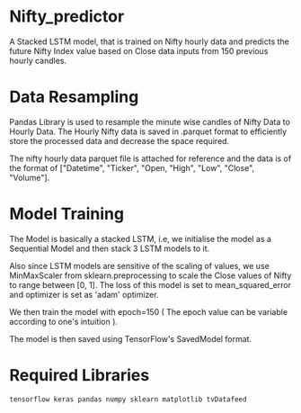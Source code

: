 # Nifty_predictor
A Stacked LSTM model, that is trained on Nifty hourly data and predicts the future Nifty Index value based on Close data inputs from 150 previous hourly candles.



# Data Resampling
Pandas Library is used to resample the minute wise candles of Nifty Data to Hourly Data.
The Hourly Nifty data is saved in .parquet format to efficiently store the processed data and decrease the space required.

The nifty hourly data parquet file is attached for reference and the data is of the format of ["Datetime", "Ticker", "Open, "High", "Low", "Close", "Volume"].


# Model Training
The Model is basically a stacked LSTM, i.e, we initialise the model as a Sequential Model and then stack 3 LSTM models to it.

Also since LSTM models are sensitive of the scaling of values, we use MinMaxScaler from sklearn.preprocessing to scale the Close values of Nifty to range between [0, 1].
The loss of this model is set to mean_squared_error and optimizer is set as 'adam' optimizer.

We then train the model with epoch=150 ( The epoch value can be variable according to one's intuition ).


The model is then saved using TensorFlow's SavedModel format.


# Required Libraries
`tensorflow
keras
pandas
numpy
sklearn
matplotlib
tvDatafeed
`
